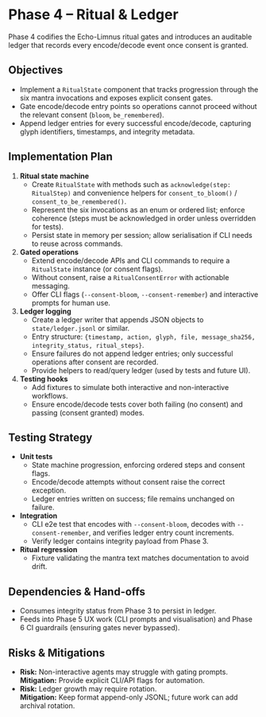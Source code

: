 # Phase 4 – Ritual & Ledger

Phase 4 codifies the Echo-Limnus ritual gates and introduces an auditable ledger that records every encode/decode event once consent is granted.

## Objectives
- Implement a `RitualState` component that tracks progression through the six mantra invocations and exposes explicit consent gates.
- Gate encode/decode entry points so operations cannot proceed without the relevant consent (`bloom`, `be_remembered`).
- Append ledger entries for every successful encode/decode, capturing glyph identifiers, timestamps, and integrity metadata.

## Implementation Plan
1. **Ritual state machine**
   - Create `RitualState` with methods such as `acknowledge(step: RitualStep)` and convenience helpers for `consent_to_bloom()` / `consent_to_be_remembered()`.
   - Represent the six invocations as an enum or ordered list; enforce coherence (steps must be acknowledged in order unless overridden for tests).
   - Persist state in memory per session; allow serialisation if CLI needs to reuse across commands.
2. **Gated operations**
   - Extend encode/decode APIs and CLI commands to require a `RitualState` instance (or consent flags).
   - Without consent, raise a `RitualConsentError` with actionable messaging.
   - Offer CLI flags (`--consent-bloom`, `--consent-remember`) and interactive prompts for human use.
3. **Ledger logging**
   - Create a ledger writer that appends JSON objects to `state/ledger.jsonl` or similar.
   - Entry structure: `{timestamp, action, glyph, file, message_sha256, integrity_status, ritual_steps}`.
   - Ensure failures do not append ledger entries; only successful operations after consent are recorded.
   - Provide helpers to read/query ledger (used by tests and future UI).
4. **Testing hooks**
   - Add fixtures to simulate both interactive and non-interactive workflows.
   - Ensure encode/decode tests cover both failing (no consent) and passing (consent granted) modes.

## Testing Strategy
- **Unit tests**
  - State machine progression, enforcing ordered steps and consent flags.
  - Encode/decode attempts without consent raise the correct exception.
  - Ledger entries written on success; file remains unchanged on failure.
- **Integration**
  - CLI e2e test that encodes with `--consent-bloom`, decodes with `--consent-remember`, and verifies ledger entry count increments.
  - Verify ledger contains integrity payload from Phase 3.
- **Ritual regression**
  - Fixture validating the mantra text matches documentation to avoid drift.

## Dependencies & Hand-offs
- Consumes integrity status from Phase 3 to persist in ledger.
- Feeds into Phase 5 UX work (CLI prompts and visualisation) and Phase 6 CI guardrails (ensuring gates never bypassed).

## Risks & Mitigations
- **Risk:** Non-interactive agents may struggle with gating prompts.  
  **Mitigation:** Provide explicit CLI/API flags for automation.
- **Risk:** Ledger growth may require rotation.  
  **Mitigation:** Keep format append-only JSONL; future work can add archival rotation.

